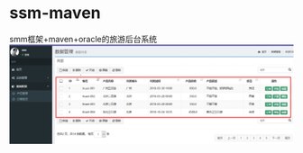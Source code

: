 # ssm-maven
smm框架+maven+oracle的旅游后台系统
![image](https://github.com/wind0926/ssm-maven/blob/master/images/%E6%8D%95%E8%8E%B7.PNG)
